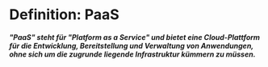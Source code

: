 # Definition: PaaS
##### "PaaS" steht für "Platform as a Service" und bietet eine Cloud-Plattform für die Entwicklung, Bereitstellung und Verwaltung von Anwendungen, ohne sich um die zugrunde liegende Infrastruktur kümmern zu müssen.